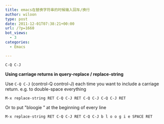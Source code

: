 ```yaml
---
title: emacs在替换字符串的时候输入回车/换行
author: wiloon
type: post
date: 2011-12-01T07:38:21+00:00
url: /?p=1660
bot_views:
  - 3
categories:
  - Emacs

---
```

`C-Q C-J`

**Using carriage returns in query-replace / replace-string**

<div id="detail">
  <p>
    Use <code>C-Q C-J</code> (control-Q control-J) each time you want to include a carriage return. e.g. to double-space everything
  </p>
  
  <p>
    <code>M-x replace-string RET C-Q C-J RET C-Q C-J C-Q C-J RET</code>
  </p>
  
  <p>
    Or to put "bloogie &#8221; at the beginning of every line
  </p>
  
  <p>
    <code>M-x replace-string RET C-Q C-J RET C-Q C-J b l o o g i e SPACE RET</code>
  </p>
</div>